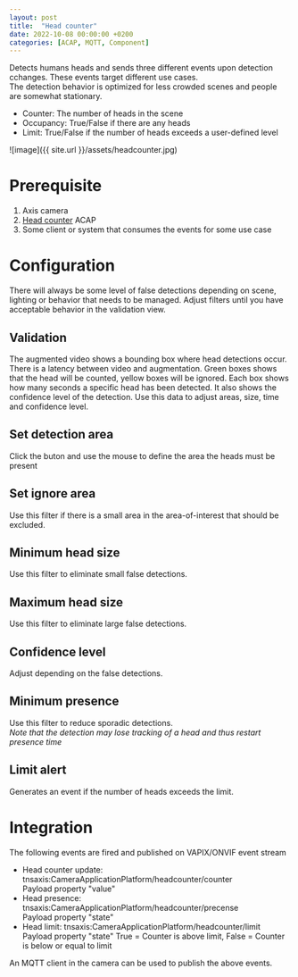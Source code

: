 ```yaml
---
layout: post
title:  "Head counter"
date: 2022-10-08 00:00:00 +0200
categories: [ACAP, MQTT, Component]
---
```


Detects humans heads and sends three different events upon detection cchanges.  These events target different use cases.  
The detection behavior is optimized for less crowded scenes and people are somewhat stationary.

* Counter:  The number of heads in the scene
* Occupancy: True/False if there are any heads
* Limit: True/False if the number of heads exceeds a user-defined level

![image]({{ site.url }}/assets/headcounter.jpg)

# Prerequisite
1. Axis camera  
2. [Head counter](https://api.aintegration.team/acap/headcounter?source=pages) ACAP
3. Some client or system that consumes the events for some use case

# Configuration
There will always be some level of false detections depending on scene, lighting or behavior that needs to be managed.  Adjust filters until you have acceptable behavior in the validation view.

## Validation
The augmented video shows a bounding box where head detections occur.  There is a latency between video and augmentation.
Green boxes shows that the head will be counted, yellow boxes will be ignored. 
Each box shows how many seconds a specific head has been detected. It also shows the confidence level of the detection.
Use this data to adjust areas, size, time and confidence level.

## Set detection area
Click the buton and use the mouse to define the area the heads must be present

## Set ignore area
Use this filter if there is a small area in the area-of-interest that should be excluded.

## Minimum head size
Use this filter to eliminate small false detections.

## Maximum head size
Use this filter to eliminate large false detections.

## Confidence level
Adjust depending on the false detections.

## Minimum presence
Use this filter to reduce sporadic detections.  
_Note that the detection may lose tracking of a head and thus restart presence time_

## Limit alert
Generates an event if the number of heads exceeds the limit.  

# Integration
The following events are fired and published on VAPIX/ONVIF event stream
* Head counter update: tnsaxis:CameraApplicationPlatform/headcounter/counter  
Payload property "value"
* Head presence: tnsaxis:CameraApplicationPlatform/headcounter/precense  
Payload property "state"
* Head limit: tnsaxis:CameraApplicationPlatform/headcounter/limit  
Payload property "state" True = Counter is above limit, False = Counter is below or equal to limit  
  
An MQTT client in the camera can be used to publish the above events.

